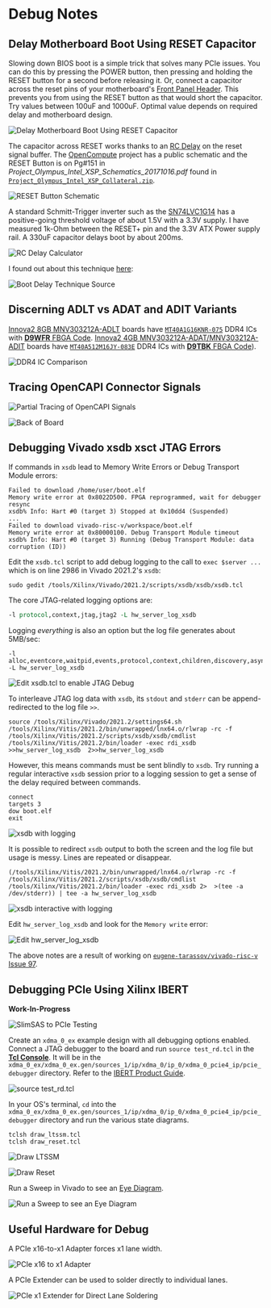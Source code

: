 # Debug Notes

## Delay Motherboard Boot Using RESET Capacitor

Slowing down BIOS boot is a simple trick that solves many PCIe issues. You can do this by pressing the POWER button, then pressing and holding the RESET button for a second before releasing it. Or, connect a capacitor across the reset pins of your motherboard's [Front Panel Header](https://www.intel.com/content/www/us/en/support/articles/000007309/intel-nuc.html). This prevents you from using the RESET button as that would short the capacitor. Try values between 100uF and 1000uF. Optimal value depends on required delay and motherboard design.

![Delay Motherboard Boot Using RESET Capacitor](img/Delay_Boot_Using_Capacitor.jpg)

The capacitor across RESET works thanks to an [RC Delay](https://en.wikipedia.org/wiki/RC_time_constant) on the reset signal buffer. The [OpenCompute](https://en.wikipedia.org/wiki/Open_Compute_Project) project has a public schematic and the RESET Button is on Pg#151 in *Project_Olympus_Intel_XSP_Schematics_20171016.pdf* found in [`Project_Olympus_Intel_XSP_Collateral.zip`](http://files.opencompute.org/oc/public.php?service=files&t=e969672c57d6e17647adea54f2c3e5a7&download).

![RESET Button Schematic](img/Server_Motherboard_RESET_Button_Schematic.png)

A standard Schmitt-Trigger inverter such as the [SN74LVC1G14](https://www.ti.com/lit/gpn/SN74LVC1G14) has a positive-going threshold voltage of about 1.5V with a 3.3V supply. I have measured 1k-Ohm between the RESET+ pin and the 3.3V ATX Power supply rail. A 330uF capacitor delays boot by about 200ms.

![RC Delay Calculator](RC_Delay_Calculator.png)

I found out about this technique [here](https://hackaday.com/2018/02/17/catching-the-pcie-bus/):

![Boot Delay Technique Source](img/Delay_Boot_with_Capacitor_Across_PC_RESET.png)




## Discerning ADLT vs ADAT and ADIT Variants

[Innova2 8GB MNV303212A-ADLT](https://www.mellanox.com/files/doc-2020/pb-innova-2-flex.pdf) boards have [`MT40A1G16KNR-075`](https://media-www.micron.com/-/media/client/global/documents/products/data-sheet/dram/ddr4/ddr4_16gb_x16_1cs_twindie.pdf) DDR4 ICs with [**D9WFR** FBGA Code](https://www.micron.com/support/tools-and-utilities/fbga?fbga=D9WFR#pnlFBGA). [Innova2 4GB MNV303212A-ADAT/MNV303212A-ADIT](https://network.nvidia.com/pdf/eol/LCR-000437.pdf) boards have [`MT40A512M16JY-083E`](https://media-www.micron.com/-/media/client/global/documents/products/data-sheet/dram/ddr4/8gb_ddr4_sdram.pdf) DDR4 ICs with [**D9TBK** FBGA Code](https://www.micron.com/support/tools-and-utilities/fbga?fbga=D9TBK#pnlFBGA)).

![DDR4 IC Comparison](img/Innova2_Variant_DDR4_Comparison.jpg)




## Tracing OpenCAPI Connector Signals

![Partial Tracing of OpenCAPI Signals](img/Innova2_ADLT_OpenCAPI_Partial_Pinout.jpg)

![Back of Board](img/Innova2_ADLT_OpenCAPI_Back_of_Board.jpg)




## Debugging Vivado xsdb xsct JTAG Errors

If commands in `xsdb` lead to Memory Write Errors or Debug Transport Module errors:
```Shell
Failed to download /home/user/boot.elf
Memory write error at 0x8022D500. FPGA reprogrammed, wait for debugger resync
xsdb% Info: Hart #0 (target 3) Stopped at 0x10dd4 (Suspended)
...
Failed to download vivado-risc-v/workspace/boot.elf
Memory write error at 0x80000100. Debug Transport Module timeout
xsdb% Info: Hart #0 (target 3) Running (Debug Transport Module: data corruption (ID))
```

Edit the `xsdb.tcl` script to add debug logging to the call to `exec $server ...` which is on line 2986 in Vivado 2021.2's `xsdb`:
```Shell
sudo gedit /tools/Xilinx/Vivado/2021.2/scripts/xsdb/xsdb/xsdb.tcl
```

The core JTAG-related logging options are:
```Tcl
-l protocol,context,jtag,jtag2 -L hw_server_log_xsdb
```

Logging *everything* is also an option but the log file generates about 5MB/sec:
```
-l alloc,eventcore,waitpid,events,protocol,context,children,discovery,asyncreq,proxy,tcflog,elf,stack,plugin,shutdown,disasm,jtag,jtag2,slave,dpc -L hw_server_log_xsdb
```

![Edit xsdb.tcl to enable JTAG Debug](img/Edit_xsdb_tcl_to_enable_JTAG_Debug.png)

To interleave JTAG log data with `xsdb`, its `stdout` and `stderr` can be append-redirected to the log file `>>`.
```Shell
source /tools/Xilinx/Vivado/2021.2/settings64.sh
/tools/Xilinx/Vitis/2021.2/bin/unwrapped/lnx64.o/rlwrap -rc -f /tools/Xilinx/Vitis/2021.2/scripts/xsdb/xsdb/cmdlist /tools/Xilinx/Vitis/2021.2/bin/loader -exec rdi_xsdb  >>hw_server_log_xsdb  2>>hw_server_log_xsdb
```

However, this means commands must be sent blindly to `xsdb`. Try running a regular interactive `xsdb` session prior to a logging session to get a sense of the delay required between commands.
```
connect
targets 3
dow boot.elf
exit
```

![xsdb with logging](img/xsdb_into_hw_server_log_xsdb.png)

It is possible to redirect `xsdb` output to both the screen and the log file but usage is messy. Lines are repeated or disappear.
```Shell
(/tools/Xilinx/Vitis/2021.2/bin/unwrapped/lnx64.o/rlwrap -rc -f /tools/Xilinx/Vitis/2021.2/scripts/xsdb/xsdb/cmdlist /tools/Xilinx/Vitis/2021.2/bin/loader -exec rdi_xsdb 2>  >(tee -a /dev/stderr)) | tee -a hw_server_log_xsdb
```

![xsdb interactive with logging](img/xsdb_into_hw_server_log_xsdb_interactive.png)

Edit `hw_server_log_xsdb` and look for the `Memory write` error:

![Edit hw_server_log_xsdb](img/vi_hw_server_log_xsdb.png)

The above notes are a result of working on [`eugene-tarassov/vivado-risc-v` Issue 97](https://github.com/eugene-tarassov/vivado-risc-v/issues/97).




## Debugging PCIe Using Xilinx IBERT

**Work-In-Progress**

![SlimSAS to PCIe Testing](img/SlimSAS_to_PCIe_Testing.jpg)

Create an `xdma_0_ex` example design with all debugging options enabled. Connect a JTAG debugger to the board and run `source test_rd.tcl` in the [**Tcl Console**](https://docs.xilinx.com/r/2021.1-English/ug893-vivado-ide/Using-the-Tcl-Console). It will be in the `xdma_0_ex/xdma_0_ex.gen/sources_1/ip/xdma_0/ip_0/xdma_0_pcie4_ip/pcie_debugger` directory. Refer to the [IBERT Product Guide](https://docs.xilinx.com/v/u/en-US/pg246-in-system-ibert).

![source test_rd.tcl](img/Innova2_PCIe_xdma_0_ex_source_test_rd_tcl.png)

In your OS's terminal, `cd` into the `xdma_0_ex/xdma_0_ex.gen/sources_1/ip/xdma_0/ip_0/xdma_0_pcie4_ip/pcie_debugger` directory and run the various state diagrams.
```
tclsh draw_ltssm.tcl
tclsh draw_reset.tcl
```

![Draw LTSSM](img/Innova2_PCIe_xdma_0_ex_tclsh_draw_ltssm.jpg)

![Draw Reset](img/Innova2_PCIe_xdma_0_ex_tclsh_draw_reset.png)

Run a Sweep in Vivado to see an [Eye Diagram](https://en.wikipedia.org/wiki/Eye_pattern).

![Run a Sweep to see an Eye Diagram](img/Innova2_PCIe_SlimSAS_Eye_Diagram.png)




## Useful Hardware for Debug

A PCIe x16-to-x1 Adapter forces x1 lane width.

![PCIe x16 to x1 Adapter](img/PCIe_x16-to-x1_Adapter.jpg)

A PCIe Extender can be used to solder directly to individual lanes.

![PCIe x1 Extender for Direct Lane Soldering](img/PCIe_x1_Extender_Solder_Direct_to_Specific_Lane.jpg)




